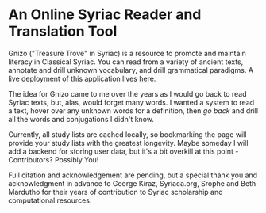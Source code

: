 # An Online Syriac Reader and Translation Tool

Gnizo ("Treasure Trove" in Syriac) is a resource to promote and maintain literacy in Classical Syriac. You can read from a variety of ancient texts, annotate and drill unknown vocabulary, and drill grammatical paradigms. A live deployment of this application lives [here](http://christian-sidak.github.io/gnizo).

The idea for Gnizo came to me over the years as I would go back to read Syriac texts, but, alas, would forget many words. I wanted a system to read a text, hover over any unknown words for a definition, then *go back* and drill all the words and conjugations I didn't know.

Currently, all study lists are cached locally, so bookmarking the page will provide your study lists with the greatest longevity. Maybe someday I will add a backend for storing user data, but it's a bit overkill at this point - Contributors? Possibly You!

Full citation and acknowledgement are pending, but a special thank you and acknowledgment in advance to George Kiraz, Syriaca.org, Srophe and Beth Mardutho for their years of contribution to Syriac scholarship and computational resources.